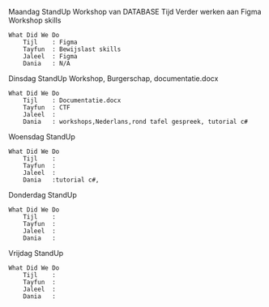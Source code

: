 Maandag
    StandUp
        Workshop van DATABASE Tijd
        Verder werken aan Figma
        Workshop skills

    What Did We Do
        Tijl    : Figma
        Tayfun  : Bewijslast skills
        Jaleel  : Figma
        Dania   : N/A

Dinsdag
    StandUp
        Workshop, Burgerschap, documentatie.docx

    What Did We Do
        Tijl    : Documentatie.docx
        Tayfun  : CTF
        Jaleel  : 
        Dania   : workshops,Nederlans,rond tafel gespreek, tutorial c#

Woensdag
    StandUp

    What Did We Do
        Tijl    : 
        Tayfun  : 
        Jaleel  : 
        Dania   :tutorial c#,  

Donderdag
    StandUp

    What Did We Do
        Tijl    : 
        Tayfun  : 
        Jaleel  : 
        Dania   : 

Vrijdag
    StandUp

    What Did We Do
        Tijl    : 
        Tayfun  : 
        Jaleel  : 
        Dania   : 
